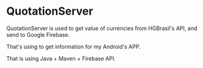 # QuotationServer
QuotationServer is used to get value of currencies from HGBrasil's API, and send to Google Firebase.

That's using to get information for my Android's APP. 


That is using Java + Maven + Firebase API.
